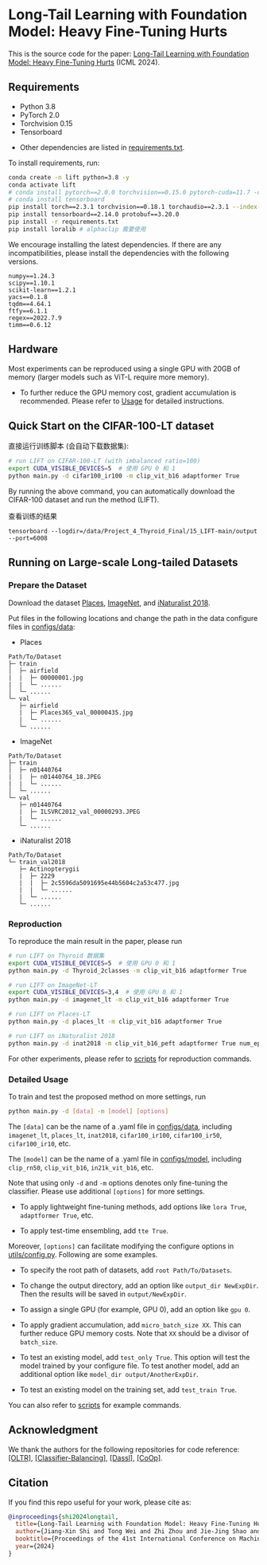 # Long-Tail Learning with Foundation Model: Heavy Fine-Tuning Hurts

This is the source code for the paper: [Long-Tail Learning with Foundation Model: Heavy Fine-Tuning Hurts](https://arxiv.org/abs/2309.10019) (ICML 2024).

## Requirements

* Python 3.8
* PyTorch 2.0
* Torchvision 0.15
* Tensorboard

- Other dependencies are listed in [requirements.txt](requirements.txt).

To install requirements, run:

```sh
conda create -n lift python=3.8 -y
conda activate lift
# conda install pytorch==2.0.0 torchvision==0.15.0 pytorch-cuda=11.7 -c pytorch -c nvidia
# conda install tensorboard
pip install torch==2.3.1 torchvision==0.18.1 torchaudio==2.3.1 --index-url https://download.pytorch.org/whl/cu118
pip install tensorboard==2.14.0 protobuf==3.20.0
pip install -r requirements.txt
pip install loralib # alphaclip 需要使用
```

We encourage installing the latest dependencies. If there are any incompatibilities, please install the dependencies with the following versions.

```
numpy==1.24.3
scipy==1.10.1
scikit-learn==1.2.1
yacs==0.1.8
tqdm==4.64.1
ftfy==6.1.1
regex==2022.7.9
timm==0.6.12
```

## Hardware

Most experiments can be reproduced using a single GPU with 20GB of memory (larger models such as ViT-L require more memory).

- To further reduce the GPU memory cost, gradient accumulation is recommended. Please refer to [Usage](#usage) for detailed instructions.

## Quick Start on the CIFAR-100-LT dataset

直接运行训练脚本 (会自动下载数据集):

```bash
# run LIFT on CIFAR-100-LT (with imbalanced ratio=100)
export CUDA_VISIBLE_DEVICES=5  # 使用 GPU 0 和 1
python main.py -d cifar100_ir100 -m clip_vit_b16 adaptformer True
```

By running the above command, you can automatically download the CIFAR-100 dataset and run the method (LIFT).

查看训练的结果

```
tensorboard --logdir=/data/Project_4_Thyroid_Final/15_LIFT-main/output --port=6008
```

## Running on Large-scale Long-tailed Datasets

### Prepare the Dataset

Download the dataset [Places](http://places2.csail.mit.edu/download.html), [ImageNet](http://image-net.org/index), and [iNaturalist 2018](https://github.com/visipedia/inat_comp/tree/master/2018).

Put files in the following locations and change the path in the data configure files in [configs/data](configs/data):

- Places

```
Path/To/Dataset
├─ train
│  ├─ airfield
|  |  ├─ 00000001.jpg
|  |  └─ ......
│  └─ ......
└─ val
   ├─ airfield
   |  ├─ Places365_val_00000435.jpg
   |  └─ ......
   └─ ......
```

- ImageNet

```
Path/To/Dataset
├─ train
│  ├─ n01440764
|  |  ├─ n01440764_18.JPEG
|  |  └─ ......
│  └─ ......
└─ val
   ├─ n01440764
   |  ├─ ILSVRC2012_val_00000293.JPEG
   |  └─ ......
   └─ ......
```

- iNaturalist 2018

```
Path/To/Dataset
└─ train_val2018
   ├─ Actinopterygii
   |  ├─ 2229
   |  |  ├─ 2c5596da5091695e44b5604c2a53c477.jpg
   |  |  └─ ......
   |  └─ ......
   └─ ......
```

### Reproduction

To reproduce the main result in the paper, please run

```bash
# run LIFT on Thyroid 数据集
export CUDA_VISIBLE_DEVICES=5  # 使用 GPU 0 和 1
python main.py -d Thyroid_2classes -m clip_vit_b16 adaptformer True
```

```bash
# run LIFT on ImageNet-LT
export CUDA_VISIBLE_DEVICES=3,4  # 使用 GPU 0 和 1
python main.py -d imagenet_lt -m clip_vit_b16 adaptformer True

# run LIFT on Places-LT
python main.py -d places_lt -m clip_vit_b16 adaptformer True

# run LIFT on iNaturalist 2018
python main.py -d inat2018 -m clip_vit_b16_peft adaptformer True num_epochs 20
```

For other experiments, please refer to [scripts](scripts) for reproduction commands.

### Detailed Usage

To train and test the proposed method on more settings, run

```bash
python main.py -d [data] -m [model] [options]
```

The `[data]` can be the name of a .yaml file in [configs/data](configs/data), including `imagenet_lt`, `places_lt`, `inat2018`, `cifar100_ir100`, `cifar100_ir50`, `cifar100_ir10`, etc.

The `[model]` can be the name of a .yaml file in [configs/model](configs/model), including `clip_rn50`, `clip_vit_b16`, `in21k_vit_b16`, etc.

Note that using only `-d` and `-m` options denotes only fine-tuning the classifier. Please use additional `[options]` for more settings. 

- To apply lightweight fine-tuning methods, add options like `lora True`, `adaptformer True`, etc.

- To apply test-time ensembling, add `tte True`.

Moreover, `[options]` can facilitate modifying the configure options in [utils/config.py](utils/config.py). Following are some examples.

- To specify the root path of datasets, add `root Path/To/Datasets`.

- To change the output directory, add an option like `output_dir NewExpDir`. Then the results will be saved in `output/NewExpDir`.

- To assign a single GPU (for example, GPU 0), add an option like `gpu 0`.

- To apply gradient accumulation, add `micro_batch_size XX`. This can further reduce GPU memory costs. Note that `XX` should be a divisor of `batch_size`.

- To test an existing model, add `test_only True`. This option will test the model trained by your configure file. To test another model, add an additional option like `model_dir output/AnotherExpDir`.

- To test an existing model on the training set, add `test_train True`.

You can also refer to [scripts](scripts) for example commands.

## Acknowledgment

We thank the authors for the following repositories for code reference:
[[OLTR]](https://github.com/zhmiao/OpenLongTailRecognition-OLTR), [[Classifier-Balancing]](https://github.com/facebookresearch/classifier-balancing), [[Dassl]](https://github.com/KaiyangZhou/Dassl.pytorch), [[CoOp]](https://github.com/KaiyangZhou/CoOp).

## Citation

If you find this repo useful for your work, please cite as:

```bibtex
@inproceedings{shi2024longtail,
  title={Long-Tail Learning with Foundation Model: Heavy Fine-Tuning Hurts},
  author={Jiang-Xin Shi and Tong Wei and Zhi Zhou and Jie-Jing Shao and Xin-Yan Han and Yu-Feng Li},
  booktitle={Proceedings of the 41st International Conference on Machine Learning},
  year={2024}
}
```
